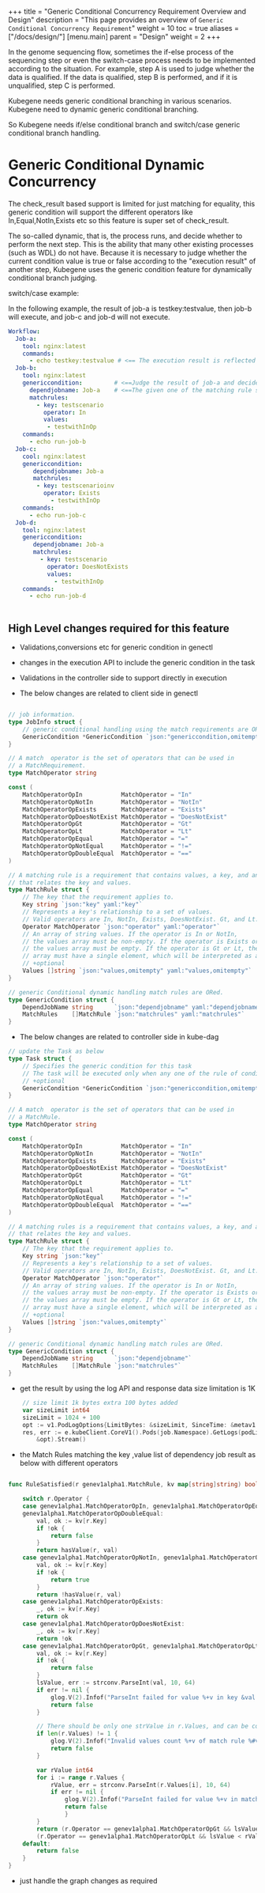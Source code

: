 +++
title = "Generic Conditional Concurrency Requirement Overview and Design"
description = "This page provides an overview of `Generic Conditional Concurrency Requirement`"
weight = 10
toc = true
aliases = ["/docs/design/"]
[menu.main]
  parent = "Design"
  weight = 2 
+++

In the genome sequencing flow, sometimes the if-else process of the sequencing step or even the switch-case process needs to be implemented according to the situation. 
For example, step A is used to judge whether the data is qualified. If the data is qualified, step B is performed, and if it is unqualified, step C is performed.

Kubegene needs generic conditional branching in various scenarios. Kubegene need to dynamic generic conditional branching.

So Kubegene needs if/else conditional branch and switch/case generic conditional branch handling.

# **Generic Conditional Dynamic Concurrency**

The check_result based support is limited for just matching for equality, this generic condition will support the
different operators like In,Equal,NotIn,Exists etc so this feature is super set of check_result.

The so-called dynamic, that is, the process runs, and decide whether to perform the next step. This is the ability that many other existing processes (such as WDL) do not have.
Because it is necessary to judge whether the current condition value is true or false according to the "execution result" of another step, 
Kubegene uses the generic condition feature for dynamically conditional branch judging.


switch/case example:

In the following example, the result of job-a is testkey:testvalue, then job-b will execute, and job-c and job-d will not execute.

```yaml
Workflow:
  Job-a:
    tool: nginx:latest
    commands:
      - echo testkey:testvalue # <== The execution result is reflected in std_out
  Job-b:
    tool: nginx:latest
    genericcondition:         # <==Judge the result of job-a and decide whether the current step is executed.
      dependjobname: Job-a    # <==The given one of the matching rule should satisfy the job-a result which should be list of key:value  separated by ,
      matchrules:
        - key: testscenario
          operator: In
          values:
           - testwithInOp
    commands:
      - echo run-job-b
  Job-c:
    cool: nginx:latest
    genericcondition: 
       dependjobname: Job-a
       matchrules:
        - key: testscenarioinv
          operator: Exists
            - testwithInOp
    commands:
      - echo run-job-c
  Job-d:
    tool: nginx:latest
    genericcondition: 
       dependjobname: Job-a
       matchrules:
         - key: testscenario
           operator: DoesNotExists
           values:
             - testwithInOp
    commands:
      - echo run-job-d
      
```

## High Level changes required for this feature


* Validations,conversions etc for generic condition  in genectl 

* changes in the execution API to include the generic condition in the task

* Validations in the controller side to support directly in execution

* The below changes are related to client side in genectl

``` go

// job information.
type JobInfo struct {
    // generic conditional handling using the match requirements are ORed.
    GenericCondition *GenericCondition `json:"genericcondition,omitempty" yaml:"genericcondition,omitempty"`
}

// A match  operator is the set of operators that can be used in
// a MatchRequirement.
type MatchOperator string

const (
    MatchOperatorOpIn           MatchOperator = "In"
    MatchOperatorOpNotIn        MatchOperator = "NotIn"
    MatchOperatorOpExists       MatchOperator = "Exists"
    MatchOperatorOpDoesNotExist MatchOperator = "DoesNotExist"
    MatchOperatorOpGt           MatchOperator = "Gt"
    MatchOperatorOpLt           MatchOperator = "Lt"
    MatchOperatorOpEqual        MatchOperator = "="
    MatchOperatorOpNotEqual     MatchOperator = "!="
    MatchOperatorOpDoubleEqual  MatchOperator = "=="
)

// A matching rule is a requirement that contains values, a key, and an operator
// that relates the key and values.
type MatchRule struct {
    // The key that the requirement applies to.
    Key string `json:"key" yaml:"key"`
    // Represents a key's relationship to a set of values.
    // Valid operators are In, NotIn, Exists, DoesNotExist. Gt, and Lt.
    Operator MatchOperator `json:"operator" yaml:"operator"`
    // An array of string values. If the operator is In or NotIn,
    // the values array must be non-empty. If the operator is Exists or DoesNotExist,
    // the values array must be empty. If the operator is Gt or Lt, the values
    // array must have a single element, which will be interpreted as an integer.
    // +optional
    Values []string `json:"values,omitempty" yaml:"values,omitempty"`
}

// generic Conditional dynamic handling match rules are ORed.
type GenericCondition struct {
    DependJobName string      `json:"dependjobname" yaml:"dependjobname"`
    MatchRules    []MatchRule `json:"matchrules" yaml:"matchrules"`
}

```

* The below changes are related to controller side in kube-dag

``` go
// update the Task as below 
type Task struct {
    // Specifies the generic condition for this task
    // The task will be executed only when any one of the rule of condition is  satisfied
    // +optional
    GenericCondition *GenericCondition `json:"genericcondition,omitempty"`
}

// A match  operator is the set of operators that can be used in
// a MatchRule.
type MatchOperator string

const (
    MatchOperatorOpIn           MatchOperator = "In"
    MatchOperatorOpNotIn        MatchOperator = "NotIn"
    MatchOperatorOpExists       MatchOperator = "Exists"
    MatchOperatorOpDoesNotExist MatchOperator = "DoesNotExist"
    MatchOperatorOpGt           MatchOperator = "Gt"
    MatchOperatorOpLt           MatchOperator = "Lt"
    MatchOperatorOpEqual        MatchOperator = "="
    MatchOperatorOpNotEqual     MatchOperator = "!="
    MatchOperatorOpDoubleEqual  MatchOperator = "=="
)

// A matching rules is a requirement that contains values, a key, and an operator
// that relates the key and values.
type MatchRule struct {
    // The key that the requirement applies to.
    Key string `json:"key"`
    // Represents a key's relationship to a set of values.
    // Valid operators are In, NotIn, Exists, DoesNotExist. Gt, and Lt.
    Operator MatchOperator `json:"operator"`
    // An array of string values. If the operator is In or NotIn,
    // the values array must be non-empty. If the operator is Exists or DoesNotExist,
    // the values array must be empty. If the operator is Gt or Lt, the values
    // array must have a single element, which will be interpreted as an integer.
    // +optional
    Values []string `json:"values,omitempty"`
}

// generic Conditional dynamic handling match rules are ORed.
type GenericCondition struct {
    DependJobName string      `json:"dependjobname"`
    MatchRules    []MatchRule `json:"matchrules"`
}

 ```

* get the result by using the log API and response data size limitation is 1K

```go
    // size limit 1k bytes extra 100 bytes added
    var sizeLimit int64
    sizeLimit = 1024 + 100
    opt := v1.PodLogOptions{LimitBytes: &sizeLimit, SinceTime: &metav1.Time{}}
    res, err := e.kubeClient.CoreV1().Pods(job.Namespace).GetLogs(podList.Items[0].Name,
        &opt).Stream()        
```

* the Match Rules matching the key ,value list of dependency job result as below with different operators

```go

func RuleSatisfied(r genev1alpha1.MatchRule, kv map[string]string) bool {

    switch r.Operator {
    case genev1alpha1.MatchOperatorOpIn, genev1alpha1.MatchOperatorOpEqual, 
    genev1alpha1.MatchOperatorOpDoubleEqual:
        val, ok := kv[r.Key]
        if !ok {
            return false
        }
        return hasValue(r, val)
    case genev1alpha1.MatchOperatorOpNotIn, genev1alpha1.MatchOperatorOpNotEqual:
        val, ok := kv[r.Key]
        if !ok {
            return true
        }
        return !hasValue(r, val)
    case genev1alpha1.MatchOperatorOpExists:
        _, ok := kv[r.Key]
        return ok
    case genev1alpha1.MatchOperatorOpDoesNotExist:
        _, ok := kv[r.Key]
        return !ok
    case genev1alpha1.MatchOperatorOpGt, genev1alpha1.MatchOperatorOpLt:
        val, ok := kv[r.Key]
        if !ok {
            return false
        }
        lsValue, err := strconv.ParseInt(val, 10, 64)
        if err != nil {
            glog.V(2).Infof("ParseInt failed for value %+v in key &val %+v, %+v", val, kv, err)
            return false
        }

        // There should be only one strValue in r.Values, and can be converted to a integer.
        if len(r.Values) != 1 {
            glog.V(2).Infof("Invalid values count %+v of match rule %#v, for 'Gt', 'Lt' operators, exactly one value is required", len(r.Values), r)
            return false
        }

        var rValue int64
        for i := range r.Values {
            rValue, err = strconv.ParseInt(r.Values[i], 10, 64)
            if err != nil {
                glog.V(2).Infof("ParseInt failed for value %+v in matchrule %#v, for 'Gt', 'Lt' operators, the value must be an integer", r.Values[i], r)
                return false
                }
        }
        return (r.Operator == genev1alpha1.MatchOperatorOpGt && lsValue > rValue) || 
        (r.Operator == genev1alpha1.MatchOperatorOpLt && lsValue < rValue)
    default:
        return false
    }
}

```
* just handle the graph changes as required
